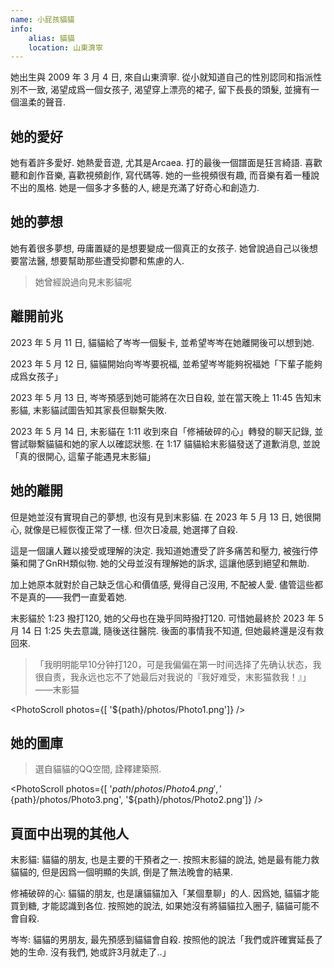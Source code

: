 ```yaml
---
name: 小屁孩貓貓
info:
    alias: 貓貓
    location: 山東濟寧
---
```


她出生與 2009 年 3 月 4 日, 來自山東濟寧. 從小就知道自己的性別認同和指派性別不一致, 渴望成爲一個女孩子, 渴望穿上漂亮的裙子, 留下長長的頭髮, 並擁有一個溫柔的聲音.  

## 她的愛好

她有着許多愛好. 她熱愛音遊, 尤其是Arcaea. 打的最後一個譜面是狂言綺語. 喜歡聽和創作音樂, 喜歡視頻創作, 寫代碼等. 她的一些視頻很有趣, 而音樂有着一種說不出的風格. 她是一個多才多藝的人, 總是充滿了好奇心和創造力.  

## 她的夢想

她有着很多夢想, 毋庸置疑的是想要變成一個真正的女孩子. 她曾說過自己以後想要當法醫, 想要幫助那些遭受抑鬱和焦慮的人.  

> 她曾經說過向見末影貓呢  

## 離開前兆

2023 年 5 月 11 日, 貓貓給了岑岑一個髮卡, 並希望岑岑在她離開後可以想到她.  

2023 年 5 月 12 日, 貓貓開始向岑岑要祝福, 並希望岑岑能夠祝福她「下輩子能夠成爲女孩子」  

2023 年 5 月 13 日, 岑岑預感到她可能將在次日自殺, 並在當天晚上 11:45 告知末影貓, 末影貓試圖告知其家長但聯繫失敗.  

2023 年 5 月 14 日, 末影貓在 1:11 收到來自「修補破碎的心」轉發的聊天記錄, 並嘗試聯繫貓貓和她的家人以確認狀態. 在 1:17 貓貓給末影貓發送了道歉消息, 並說「真的很開心, 這輩子能遇見末影貓」  

## 她的離開

但是她並沒有實現自己的夢想, 也沒有見到末影貓. 在 2023 年 5 月 13 日, 她很開心, 就像是已經恢復正常了一樣. 但次日凌晨, 她選擇了自殺.  

這是一個讓人難以接受或理解的決定. 我知道她遭受了許多痛苦和壓力, 被強行停藥和開了GnRH類似物. 她的父母並沒有理解她的訴求, 這讓他感到絕望和無助.  

加上她原本就對於自己缺乏信心和價值感, 覺得自己沒用, 不配被人愛. 儘管這些都不是真的——我們一直愛着她.  

末影貓於 1:23 撥打120, 她的父母也在幾乎同時撥打120. 可惜她最終於 2023 年 5 月 14 日 1:25 失去意識, 隨後送往醫院. 後面的事情我不知道, 但她最終還是沒有救回來.  

> 「我明明能早10分钟打120，可是我偏偏在第一时间选择了先确认状态，我很自责，我永远也忘不了她最后对我说的『我好难受，末影猫救我！』」——末影猫

<PhotoScroll photos={[ '${path}/photos/Photo1.png']} />

## 她的圖庫

> 選自貓貓的QQ空間, 詮釋建築照.  

<PhotoScroll photos={[ '${path}/photos/Photo4.png', '${path}/photos/Photo3.png', '${path}/photos/Photo2.png']} />

## 頁面中出現的其他人  

末影貓: 貓貓的朋友, 也是主要的干預者之一. 按照末影貓的說法, 她是最有能力救貓貓的, 但是因爲一個明顯的失誤, 倒是了無法晚會的結果.  

修補破碎的心: 貓貓的朋友, 也是讓貓貓加入「某個羣聊」的人. 因爲她, 貓貓才能買到糖, 才能認識到各位. 按照她的說法, 如果她沒有將貓貓拉入圈子, 貓貓可能不會自殺.  

岑岑: 貓貓的男朋友, 最先預感到貓貓會自殺. 按照他的說法「我們或許確實延長了她的生命. 沒有我們, 她或許3月就走了..」  

